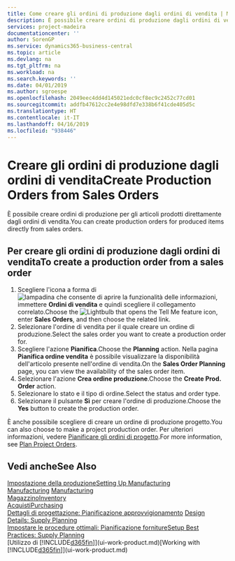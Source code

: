 ```yaml
---
title: Come creare gli ordini di produzione dagli ordini di vendita | Microsoft Docs
description: È possibile creare ordini di produzione dagli ordini di vendita nell'area di applicazione Vendite e marketing.
services: project-madeira
documentationcenter: ''
author: SorenGP
ms.service: dynamics365-business-central
ms.topic: article
ms.devlang: na
ms.tgt_pltfrm: na
ms.workload: na
ms.search.keywords: ''
ms.date: 04/01/2019
ms.author: sgroespe
ms.openlocfilehash: 2049eec4dd4d145021edc0cf8ec9c2452c77cd01
ms.sourcegitcommit: addfb47612cc2e4e98dfd7e338b6f41cde405d5c
ms.translationtype: HT
ms.contentlocale: it-IT
ms.lasthandoff: 04/16/2019
ms.locfileid: "938446"
---
```

# <a name="create-production-orders-from-sales-orders"></a><span data-ttu-id="dde5c-103">Creare gli ordini di produzione dagli ordini di vendita</span><span class="sxs-lookup"><span data-stu-id="dde5c-103">Create Production Orders from Sales Orders</span></span>
<span data-ttu-id="dde5c-104">È possibile creare ordini di produzione per gli articoli prodotti direttamente dagli ordini di vendita.</span><span class="sxs-lookup"><span data-stu-id="dde5c-104">You can create production orders for produced items directly from sales orders.</span></span>  

## <a name="to-create-a-production-order-from-a-sales-order"></a><span data-ttu-id="dde5c-105">Per creare gli ordini di produzione dagli ordini di vendita</span><span class="sxs-lookup"><span data-stu-id="dde5c-105">To create a production order from a sales order</span></span>  

1.  <span data-ttu-id="dde5c-106">Scegliere l'icona a forma di ![lampadina che consente di aprire la funzionalità delle informazioni](media/ui-search/search_small.png "Informazioni sull'operazione che si desidera eseguire"), immettere **Ordini di vendita** e quindi scegliere il collegamento correlato.</span><span class="sxs-lookup"><span data-stu-id="dde5c-106">Choose the ![Lightbulb that opens the Tell Me feature](media/ui-search/search_small.png "Tell me what you want to do") icon, enter **Sales Orders**, and then choose the related link.</span></span>  
2.  <span data-ttu-id="dde5c-107">Selezionare l'ordine di vendita per il quale creare un ordine di produzione.</span><span class="sxs-lookup"><span data-stu-id="dde5c-107">Select the sales order you want to create a production order for.</span></span>  
3.  <span data-ttu-id="dde5c-108">Scegliere l'azione **Pianifica**.</span><span class="sxs-lookup"><span data-stu-id="dde5c-108">Choose the **Planning** action.</span></span> <span data-ttu-id="dde5c-109">Nella pagina **Pianifica ordine vendita** è possibile visualizzare la disponibilità dell'articolo presente nell'ordine di vendita.</span><span class="sxs-lookup"><span data-stu-id="dde5c-109">On the **Sales Order Planning** page, you can view the availability of the sales order item.</span></span>  
4.  <span data-ttu-id="dde5c-110">Selezionare l'azione **Crea ordine produzione**.</span><span class="sxs-lookup"><span data-stu-id="dde5c-110">Choose the **Create Prod. Order** action.</span></span>  
5.  <span data-ttu-id="dde5c-111">Selezionare lo stato e il tipo di ordine.</span><span class="sxs-lookup"><span data-stu-id="dde5c-111">Select the status and order type.</span></span>  
6.  <span data-ttu-id="dde5c-112">Selezionare il pulsante **Sì** per creare l'ordine di produzione.</span><span class="sxs-lookup"><span data-stu-id="dde5c-112">Choose the **Yes** button to create the production order.</span></span>

<span data-ttu-id="dde5c-113">È anche possibile scegliere di creare un ordine di produzione progetto.</span><span class="sxs-lookup"><span data-stu-id="dde5c-113">You can also choose to make a project production order.</span></span> <span data-ttu-id="dde5c-114">Per ulteriori informazioni, vedere [Pianificare gli ordini di progetto](production-how-to-plan-project-orders.md).</span><span class="sxs-lookup"><span data-stu-id="dde5c-114">For more information, see [Plan Project Orders](production-how-to-plan-project-orders.md).</span></span>   

## <a name="see-also"></a><span data-ttu-id="dde5c-115">Vedi anche</span><span class="sxs-lookup"><span data-stu-id="dde5c-115">See Also</span></span>  
[<span data-ttu-id="dde5c-116">Impostazione della produzione</span><span class="sxs-lookup"><span data-stu-id="dde5c-116">Setting Up Manufacturing</span></span>](production-configure-production-processes.md)  
<span data-ttu-id="dde5c-117">[Manufacturing](production-manage-manufacturing.md)  </span><span class="sxs-lookup"><span data-stu-id="dde5c-117">[Manufacturing](production-manage-manufacturing.md)  </span></span>  
[<span data-ttu-id="dde5c-118">Magazzino</span><span class="sxs-lookup"><span data-stu-id="dde5c-118">Inventory</span></span>](inventory-manage-inventory.md)  
[<span data-ttu-id="dde5c-119">Acquisti</span><span class="sxs-lookup"><span data-stu-id="dde5c-119">Purchasing</span></span>](purchasing-manage-purchasing.md)  
<span data-ttu-id="dde5c-120">[Dettagli di progettazione: Pianificazione approvvigionamento](design-details-supply-planning.md) </span><span class="sxs-lookup"><span data-stu-id="dde5c-120">[Design Details: Supply Planning](design-details-supply-planning.md) </span></span>  
[<span data-ttu-id="dde5c-121">Impostare le procedure ottimali: Pianificazione forniture</span><span class="sxs-lookup"><span data-stu-id="dde5c-121">Setup Best Practices: Supply Planning</span></span>](setup-best-practices-supply-planning.md)  
<span data-ttu-id="dde5c-122">[Utilizzo di [!INCLUDE[d365fin](includes/d365fin_md.md)]](ui-work-product.md)</span><span class="sxs-lookup"><span data-stu-id="dde5c-122">[Working with [!INCLUDE[d365fin](includes/d365fin_md.md)]](ui-work-product.md)</span></span>
